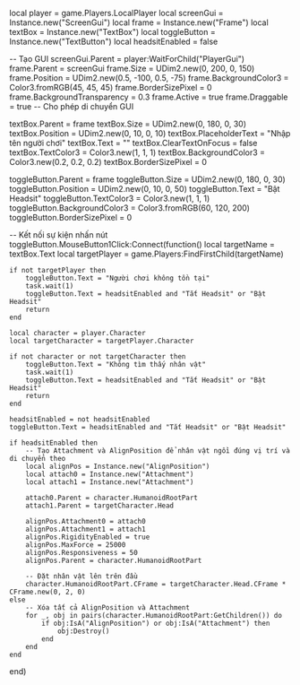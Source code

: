 local player = game.Players.LocalPlayer
local screenGui = Instance.new("ScreenGui")
local frame = Instance.new("Frame")
local textBox = Instance.new("TextBox")
local toggleButton = Instance.new("TextButton")
local headsitEnabled = false

-- Tạo GUI
screenGui.Parent = player:WaitForChild("PlayerGui")
frame.Parent = screenGui
frame.Size = UDim2.new(0, 200, 0, 150)
frame.Position = UDim2.new(0.5, -100, 0.5, -75)
frame.BackgroundColor3 = Color3.fromRGB(45, 45, 45)
frame.BorderSizePixel = 0
frame.BackgroundTransparency = 0.3
frame.Active = true
frame.Draggable = true -- Cho phép di chuyển GUI

textBox.Parent = frame
textBox.Size = UDim2.new(0, 180, 0, 30)
textBox.Position = UDim2.new(0, 10, 0, 10)
textBox.PlaceholderText = "Nhập tên người chơi"
textBox.Text = ""
textBox.ClearTextOnFocus = false
textBox.TextColor3 = Color3.new(1, 1, 1)
textBox.BackgroundColor3 = Color3.new(0.2, 0.2, 0.2)
textBox.BorderSizePixel = 0

toggleButton.Parent = frame
toggleButton.Size = UDim2.new(0, 180, 0, 30)
toggleButton.Position = UDim2.new(0, 10, 0, 50)
toggleButton.Text = "Bật Headsit"
toggleButton.TextColor3 = Color3.new(1, 1, 1)
toggleButton.BackgroundColor3 = Color3.fromRGB(60, 120, 200)
toggleButton.BorderSizePixel = 0

-- Kết nối sự kiện nhấn nút
toggleButton.MouseButton1Click:Connect(function()
    local targetName = textBox.Text
    local targetPlayer = game.Players:FindFirstChild(targetName)
    
    if not targetPlayer then
        toggleButton.Text = "Người chơi không tồn tại"
        task.wait(1)
        toggleButton.Text = headsitEnabled and "Tắt Headsit" or "Bật Headsit"
        return
    end

    local character = player.Character
    local targetCharacter = targetPlayer.Character

    if not character or not targetCharacter then
        toggleButton.Text = "Không tìm thấy nhân vật"
        task.wait(1)
        toggleButton.Text = headsitEnabled and "Tắt Headsit" or "Bật Headsit"
        return
    end

    headsitEnabled = not headsitEnabled
    toggleButton.Text = headsitEnabled and "Tắt Headsit" or "Bật Headsit"

    if headsitEnabled then
        -- Tạo Attachment và AlignPosition để nhân vật ngồi đúng vị trí và di chuyển theo
        local alignPos = Instance.new("AlignPosition")
        local attach0 = Instance.new("Attachment")
        local attach1 = Instance.new("Attachment")
        
        attach0.Parent = character.HumanoidRootPart
        attach1.Parent = targetCharacter.Head
        
        alignPos.Attachment0 = attach0
        alignPos.Attachment1 = attach1
        alignPos.RigidityEnabled = true
        alignPos.MaxForce = 25000
        alignPos.Responsiveness = 50
        alignPos.Parent = character.HumanoidRootPart
        
        -- Đặt nhân vật lên trên đầu
        character.HumanoidRootPart.CFrame = targetCharacter.Head.CFrame * CFrame.new(0, 2, 0)
    else
        -- Xóa tất cả AlignPosition và Attachment
        for _, obj in pairs(character.HumanoidRootPart:GetChildren()) do
            if obj:IsA("AlignPosition") or obj:IsA("Attachment") then
                obj:Destroy()
            end
        end
    end
end)
